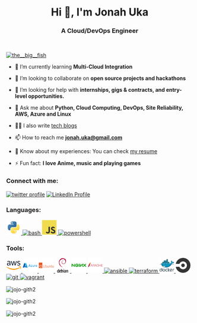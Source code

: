 <!-- ![MasterHead](https://images.squarespace-cdn.com/content/v1/5feb53185d3dab691b47361b/1609930650139-9NRI63XUJ29Y7E9LEA9G/12eca-machine-learning.gif?format=750w) -->


<!-- <img alt = Heading src = "https://images.squarespace-cdn.com/content/v1/5feb53185d3dab691b47361b/1609930650139-9NRI63XUJ29Y7E9LEA9G/12eca-machine-learning.gif?format=750w" align = "center" width = 100%> -->
<h1 align="center">Hi 👋, I'm Jonah Uka</h1>
<h3 align="center">A Cloud/DevOps Engineer</h3>
<!-- <img align="right" alt="coding" width = "400" src = https://camo.githubusercontent.com/cae12fddd9d6982901d82580bdf321d81fb299141098ca1c2d4891870827bf17/68747470733a2f2f6d69726f2e6d656469756d2e636f6d2f6d61782f313336302f302a37513379765349765f7430696f4a2d5a2e676966> -->

<!-- <p align="left"> <img src="https://komarev.com/ghpvc/?username=jojo-gith2&label=Profile%20views&color=0e75b6&style=flat" alt="jojo-gith2" /> </p> -->

<!-- <p align="left"> <a href="https://github.com/ryo-ma/github-profile-trophy"><img src="https://github-profile-trophy.vercel.app/?username=jojo-gith2" alt="jojo-gith2" /></a> </p> -->
<br>
<p align="left"> <a href="https://twitter.com/the__big__fish" target="blank"><img src="https://img.shields.io/twitter/follow/the__big__fish?logo=twitter&style=for-the-badge" alt="the__big__fish" /></a> </p>

- 🌱 I’m currently learning **Multi-Cloud Integration**

- 👯 I’m looking to collaborate on **open source projects and hackathons**

- 🤝 I’m looking for help with **internships, gigs & contracts, and entry-level opportunities.**

- 💬 Ask me about **Python, Cloud Computing, DevOps, Site Reliability, AWS, Azure and Linux**

- 👨🏾 I also write [tech blogs](https://hashnode.com/@jojothebigfish)

- 📫 How to reach me **jonah.uka@gmail.com**

- 📄 Know about my experiences: You can check [my resume](https://docs.google.com/document/d/1oFTf1h89Oo3bZQgLneqIlqfa8FimqT6N6Y_j2DV6mBw/edit?usp=sharing)

- ⚡ Fun fact: **I love Anime, music and playing games**

<h3 align="left">Connect with me:</h3>
<p align="left">
  <a href="https://twitter.com/the__big__fish" target="blank"
    ><img
      align="center"
      src="https://raw.githubusercontent.com/rahuldkjain/github-profile-readme-generator/master/src/images/icons/Social/twitter.svg"
      alt="twitter profile"
      height="30"
      width="40"
  /></a>
  <a href="https://www.linkedin.com/in/jonah-uka/" target="blank"
    ><img
      align="center"
      src="https://raw.githubusercontent.com/rahuldkjain/github-profile-readme-generator/master/src/images/icons/Social/linked-in-alt.svg"
      alt="LinkedIn Profile"
      height="30"
      width="40"
  /></a>
</p>


<h3 align="left">Languages:</h3>
<p>
  <a href="https://www.python.org" target="_blank" rel="noreferrer">
    <img
      src="https://raw.githubusercontent.com/devicons/devicon/master/icons/python/python-original.svg"
      alt="python"
      width="40"
      height="40"
    />
  </a>
  <a href="https://www.gnu.org/software/bash/" target="_blank" rel="noreferrer">
    <img
      src="https://www.vectorlogo.zone/logos/gnu_bash/gnu_bash-icon.svg"
      alt="bash"
      width="40"
      height="40"
    />
  </a>
  <a
    href="https://developer.mozilla.org/en-US/docs/Web/JavaScript"
    target="_blank"
    rel="noreferrer"
  >
    <img
      src="https://raw.githubusercontent.com/devicons/devicon/master/icons/javascript/javascript-original.svg"
      alt="javascript"
      width="40"
      height="40"
    />
  </a>
  <a
    href="https://learn.microsoft.com/en-us/powershell/"
    target="_blank"
    rel="noreferrer"
  >
    <img
      src="https://learn.microsoft.com/en-us/powershell/media/index/ps_black_128.svg"
      alt="powershell"
      width="40"
      height="40"
    />
  </a>
</p>

<h3 align="left">Tools:</h3>
<p align="left">
  <a href="https://www.aws.amazon.com/" target="_blank" rel="noreferrer">
    <img
      src="https://raw.githubusercontent.com/devicons/devicon/master/icons/amazonwebservices/amazonwebservices-original-wordmark.svg"
      alt="aws"
      width="40"
      height="40"
    />
  </a>
  <a href="https://www.portal.azure.com/" target="_blank" rel="noreferrer">
    <img
      src="https://raw.githubusercontent.com/devicons/devicon/master/icons/azure/azure-original-wordmark.svg"
      alt="azure"
      width="40"
      height="40"
    />
  </a>
  <a href="https://www.ubuntu.com/" target="_blank" rel="noreferrer">
    <img
      src="https://raw.githubusercontent.com/devicons/devicon/master/icons/ubuntu/ubuntu-plain-wordmark.svg"
      alt="ubuntu"
      width="40"
      height="40"
    />
  </a>
  <a href="https://www.debian.org/" target="_blank" rel="noreferrer">
    <img
      src="https://raw.githubusercontent.com/devicons/devicon/master/icons/debian/debian-original-wordmark.svg"
      alt="debian"
      width="40"
      height="40"
    />
  </a>
  <a href="https://www.nginx.com/" target="_blank" rel="noreferrer">
    <img
      src="https://raw.githubusercontent.com/devicons/devicon/master/icons/nginx/nginx-original.svg"
      alt="nginx"
      width="40"
      height="40"
    />
  </a>
  <a href="https://www.apache.org/" target="_blank" rel="noreferrer">
    <img
      src="https://raw.githubusercontent.com/devicons/devicon/master/icons/apache/apache-original-wordmark.svg"
      alt="apache"
      width="40"
      height="40"
    />
  </a>
  <a href="https://www.ansible.com/" target="_blank" rel="noreferrer">
    <img
      src="https://www.vectorlogo.zone/logos/ansible/ansible-icon.svg"
      alt="ansible"
      width="40"
      height="40"
    />
  </a>
  <a href="https://www.terraform.io/" target="_blank" rel="noreferrer">
    <img
      src="https://www.vectorlogo.zone/logos/terraformio/terraformio-icon.svg"
      alt="terraform"
      width="40"
      height="40"
    />
  </a>
  <!-- <a href="https://www.linux.org/" target="_blank" rel="noreferrer">
        <img src="https://raw.githubusercontent.com/devicons/devicon/master/icons/linux/linux-original.svg" alt="linux"
            width="40" height="40" />
    </a> -->
  <a href="https://www.docker.com/" target="_blank" rel="noreferrer">
    <img
      src="https://raw.githubusercontent.com/devicons/devicon/master/icons/docker/docker-original-wordmark.svg"
      alt="docker"
      width="40"
      height="40"
    />
  </a>
  <a href="https://www.circleci.com/" target="_blank" rel="noreferrer">
    <img
      src="https://raw.githubusercontent.com/devicons/devicon/master/icons/circleci/circleci-plain.svg"
      alt="circleci"
      width="40"
      height="40"
    />
  </a>
  <a href="https://git-scm.com/" target="_blank" rel="noreferrer">
    <img
      src="https://www.vectorlogo.zone/logos/git-scm/git-scm-icon.svg"
      alt="git"
      width="40"
      height="40"
    />
  </a>
  <a href="https://www.vagrantup.com/" target="_blank" rel="noreferrer">
    <img
      src="https://www.vectorlogo.zone/logos/vagrantup/vagrantup-icon.svg"
      alt="vagrant"
      width="40"
      height="40"
    />
  </a>
</p>



<p><img align="center" src="https://github-readme-stats.vercel.app/api/top-langs?username=jojo-gith2&show_icons=true&locale=en&layout=compact" alt="jojo-gith2" /></p>

<p><img align="center" src="https://github-readme-stats.vercel.app/api?username=jojo-gith2&show_icons=true&locale=en" alt="jojo-gith2" /></p>


<p><img align="center" src="https://github-readme-streak-stats.herokuapp.com/?user=jojo-gith2&" alt="jojo-gith2" /></p>


<!--<p><img align="center" src="https://github-readme-streak-stats.herokuapp.com/?user=jojo-gith2&" alt="jojo-gith2" /></p>-->
